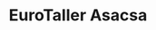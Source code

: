 ---
title: "EuroTaller Asacsa"
url: /llanos-de-santa-lucia/eurotaller-asacsa/
shop: reparación de automóviles
---